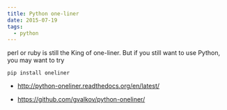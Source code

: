 ```yaml
---
title: Python one-liner
date: 2015-07-19
tags:
  - python
---
```


perl or ruby is still the King of one-liner. But if you still want to
use Python, you may want to try

    pip install oneliner

-   <http://python-oneliner.readthedocs.org/en/latest/>

-   <https://github.com/gvalkov/python-oneliner/>
